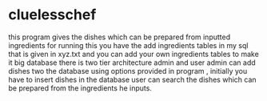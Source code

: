# cluelesschef
this program gives the dishes which can be prepared from inputted ingredients
for running this you have the add ingredients tables in my sql that is given in xyz.txt and you can add your own ingredients tables to make it big database
there is two tier architecture admin and user 
admin can add dishes two the database using options provided in program , initially you have to insert dishes in the database
user can search the dishes which can be prepared from the ingredients he inputs.
